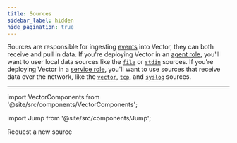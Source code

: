 ```yaml
---
title: Sources
sidebar_label: hidden
hide_pagination: true
---
```


Sources are responsible for ingesting [events][docs.data-model#event] into
Vector, they can both receive and pull in data. If you're deploying Vector in
an [agent role][docs.roles.agent], you'll want to user local data sources
like the [`file`][docs.sources.file] or [`stdin`][docs.sources.stdin] sources.
If you're deploying Vector in a [service role][docs.roles.service], you'll want
to use sources that receive data over the network, like the
[`vector`][docs.sources.vector], [`tcp`][docs.sources.tcp], and
[`syslog`][docs.sources.syslog] sources.

---

import VectorComponents from '@site/src/components/VectorComponents';

<VectorComponents titles={false} sinks={false} transforms={false} />

import Jump from '@site/src/components/Jump';

<Jump to="https://github.com/timberio/vector/issues/new?labels=Type%3A+New+Feature" icon="plus-circle">
  Request a new source
</Jump>


[docs.data-model#event]: /docs/about/data-model#event
[docs.roles.agent]: /docs/setup/deployment/roles/agent
[docs.roles.service]: /docs/setup/deployment/roles/service
[docs.sources.file]: /docs/components/sources/file
[docs.sources.stdin]: /docs/components/sources/stdin
[docs.sources.syslog]: /docs/components/sources/syslog
[docs.sources.tcp]: /docs/components/sources/tcp
[docs.sources.vector]: /docs/components/sources/vector
